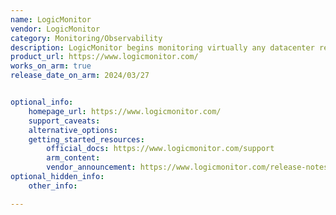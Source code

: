 ```yaml
---
name: LogicMonitor
vendor: LogicMonitor
category: Monitoring/Observability
description: LogicMonitor begins monitoring virtually any datacenter resource after finding and intelligently querying them.
product_url: https://www.logicmonitor.com/
works_on_arm: true
release_date_on_arm: 2024/03/27


optional_info:
    homepage_url: https://www.logicmonitor.com/
    support_caveats:
    alternative_options:
    getting_started_resources:
        official_docs: https://www.logicmonitor.com/support
        arm_content:
        vendor_announcement: https://www.logicmonitor.com/release-notes/v-167-release-notes
optional_hidden_info:
    other_info: 

---
```

